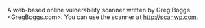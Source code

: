 A web-based online vulnerability scanner written by Greg Boggs <GregBoggs.com>.
You can use the scanner at http://scanwp.com.
